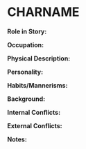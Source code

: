 # CHARNAME

**Role in Story:**

**Occupation:**

**Physical Description:**

**Personality:**

**Habits/Mannerisms:**

**Background:**

**Internal Conflicts:**

**External Conflicts:**

**Notes:**

